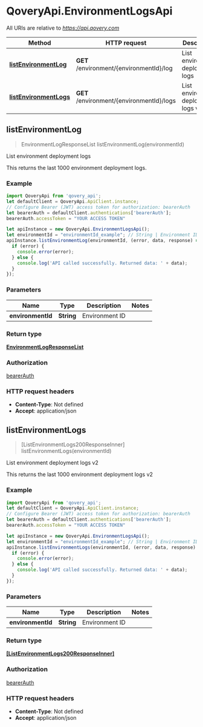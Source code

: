 # QoveryApi.EnvironmentLogsApi

All URIs are relative to *https://api.qovery.com*

Method | HTTP request | Description
------------- | ------------- | -------------
[**listEnvironmentLog**](EnvironmentLogsApi.md#listEnvironmentLog) | **GET** /environment/{environmentId}/log | List environment deployment logs
[**listEnvironmentLogs**](EnvironmentLogsApi.md#listEnvironmentLogs) | **GET** /environment/{environmentId}/logs | List environment deployment logs v2



## listEnvironmentLog

> EnvironmentLogResponseList listEnvironmentLog(environmentId)

List environment deployment logs

This returns the last 1000 environment deployment logs.

### Example

```javascript
import QoveryApi from 'qovery_api';
let defaultClient = QoveryApi.ApiClient.instance;
// Configure Bearer (JWT) access token for authorization: bearerAuth
let bearerAuth = defaultClient.authentications['bearerAuth'];
bearerAuth.accessToken = "YOUR ACCESS TOKEN"

let apiInstance = new QoveryApi.EnvironmentLogsApi();
let environmentId = "environmentId_example"; // String | Environment ID
apiInstance.listEnvironmentLog(environmentId, (error, data, response) => {
  if (error) {
    console.error(error);
  } else {
    console.log('API called successfully. Returned data: ' + data);
  }
});
```

### Parameters


Name | Type | Description  | Notes
------------- | ------------- | ------------- | -------------
 **environmentId** | **String**| Environment ID | 

### Return type

[**EnvironmentLogResponseList**](EnvironmentLogResponseList.md)

### Authorization

[bearerAuth](../README.md#bearerAuth)

### HTTP request headers

- **Content-Type**: Not defined
- **Accept**: application/json


## listEnvironmentLogs

> [ListEnvironmentLogs200ResponseInner] listEnvironmentLogs(environmentId)

List environment deployment logs v2

This returns the last 1000 environment deployment logs v2

### Example

```javascript
import QoveryApi from 'qovery_api';
let defaultClient = QoveryApi.ApiClient.instance;
// Configure Bearer (JWT) access token for authorization: bearerAuth
let bearerAuth = defaultClient.authentications['bearerAuth'];
bearerAuth.accessToken = "YOUR ACCESS TOKEN"

let apiInstance = new QoveryApi.EnvironmentLogsApi();
let environmentId = "environmentId_example"; // String | Environment ID
apiInstance.listEnvironmentLogs(environmentId, (error, data, response) => {
  if (error) {
    console.error(error);
  } else {
    console.log('API called successfully. Returned data: ' + data);
  }
});
```

### Parameters


Name | Type | Description  | Notes
------------- | ------------- | ------------- | -------------
 **environmentId** | **String**| Environment ID | 

### Return type

[**[ListEnvironmentLogs200ResponseInner]**](ListEnvironmentLogs200ResponseInner.md)

### Authorization

[bearerAuth](../README.md#bearerAuth)

### HTTP request headers

- **Content-Type**: Not defined
- **Accept**: application/json

